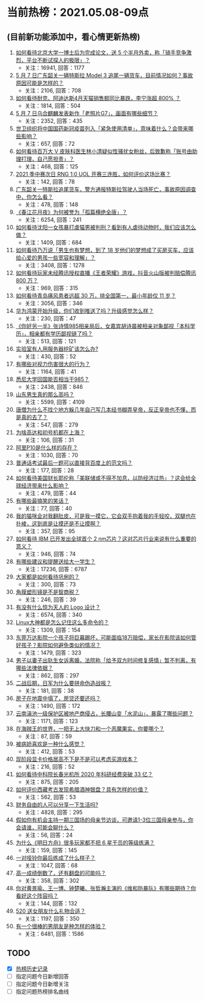 # 当前热榜：2021.05.08-09点
## (目前新功能添加中，看心情更新热榜)
1. [如何看待北京大学一博士后为完成论文，送 5 个半月外卖，称「骑手竞争激烈，平台不断试探人的极限」？](https://www.zhihu.com/question/458170986)
    * 关注：16941, 回答：1177
2. [5 月 7 日广东韶关一辆特斯拉 Model 3 追尾一辆货车，目前情况如何？事故原因可能是怎样的？](https://www.zhihu.com/question/458230688)
    * 关注：2106, 回答：708
3. [如何看待耐克、阿迪达斯4月天猫销售额同比暴跌，李宁涨超 800% ？](https://www.zhihu.com/question/458198356)
    * 关注：1814, 回答：504
4. [5 月 7 日乌合麒麟发表新作「老照片G7」，画面有哪些细节？](https://www.zhihu.com/question/458184079)
    * 关注：2352, 回答：435
5. [世卫组织将中国国药新冠疫苗列入「紧急使用清单」，意味着什么？会带来哪些影响？](https://www.zhihu.com/question/458276429)
    * 关注：657, 回答：72
6. [如何看待百万大 V 皮肤科医生林小清疑似性骚扰女粉丝，后致歉称「账号由助理打理，自己愿担责」？](https://www.zhihu.com/question/458204493)
    * 关注：468, 回答：125
7. [2021 季中赛次日 RNG 1:0 UOL 开赛三连胜，如何评价这场比赛？](https://www.zhihu.com/question/458261332)
    * 关注：142, 回答：78
8. [广东韶关一特斯拉追尾货车，警方通报特斯拉驾驶人当场死亡，事故原因调查中，你怎么看？](https://www.zhihu.com/question/458241432)
    * 关注：478, 回答：148
9. [《春江花月夜》为何被誉为「孤篇横绝全唐」？](https://www.zhihu.com/question/301477404)
    * 关注：6254, 回答：241
10. [如何看待沈阳一女孩暴打虐猫男被判刑？看到有人虐待动物时，我们应该怎么做？](https://www.zhihu.com/question/458191979)
    * 关注：1409, 回答：684
11. [如何看待乃万说「男生也有梦想，到了 18 岁他们的梦想成了买房买车，应该给心爱的男孩一些宽容和理解」？](https://www.zhihu.com/question/458072558)
    * 关注：3408, 回答：1278
12. [如何看待玩家未经腾讯授权直播《王者荣耀》游戏，抖音火山版被判赔偿腾讯 800 万？](https://www.zhihu.com/question/458207960)
    * 关注：969, 回答：315
13. [如何看待青岛痛风患者远超 30 万，排全国第一，最小年龄仅 11 岁？](https://www.zhihu.com/question/457241530)
    * 关注：3056, 回答：346
14. [华为鸿蒙开始升级，你们收到推送了吗？升级感觉怎么样？](https://www.zhihu.com/question/456976153)
    * 关注：230, 回答：47
15. [《你好另一半》张诗情985相亲局后，女嘉宾胡诗晨被相亲对象鄙视「本科学历」，相亲都有学历鄙视链了吗？](https://www.zhihu.com/question/456452569)
    * 关注：513, 回答：121
16. [实验室有人用服务器挖矿该怎么办?](https://www.zhihu.com/question/451758003)
    * 关注：430, 回答：52
17. [有哪些对视力伤害很大的行为？](https://www.zhihu.com/question/384087324)
    * 关注：1164, 回答：41
18. [悉尼大学回国能否相当于985？](https://www.zhihu.com/question/266843003)
    * 关注：2438, 回答：846
19. [山东男生真的那么高吗？](https://www.zhihu.com/question/336226437)
    * 关注：5599, 回答：4109
20. [唐僧为什么不找个地方躲几年自己写几本经书糊弄皇帝，反正皇帝也不懂，而是真的去了？](https://www.zhihu.com/question/457874561)
    * 关注：547, 回答：279
21. [为啥高达和初号机都在上海？](https://www.zhihu.com/question/457070563)
    * 关注：106, 回答：31
22. [阿里P10是什么样的存在？](https://www.zhihu.com/question/307907539)
    * 关注：1030, 回答：70
23. [普通话考试最后一题可以直接背百度上的范文吗？](https://www.zhihu.com/question/453538698)
    * 关注：177, 回答：28
24. [如何看待美国财长耶伦称「美联储或不得不加息，以防经济过热」？这会给全球经济带来什么影响？](https://www.zhihu.com/question/457850060)
    * 关注：479, 回答：44
25. [有哪些最搞笑的笑话？](https://www.zhihu.com/question/455220438)
    * 关注：77, 回答：40
26. [我的猫咪会对我翻肚皮，可是我一摸它，它会双手抱着我的手轻咬，双腿也在扑棱，这到底是让摸还是不让摸啊？](https://www.zhihu.com/question/442629160)
    * 关注：357, 回答：95
27. [如何看待 IBM 已开发出全球首个 2 nm芯片？这对芯片行业来说有什么重要的意义？](https://www.zhihu.com/question/458099340)
    * 关注：946, 回答：74
28. [有哪些建议和提醒送给大一学生？](https://www.zhihu.com/question/377593484)
    * 关注：17236, 回答：6787
29. [大家都是如何看待巩俐的？](https://www.zhihu.com/question/303936309)
    * 关注：300, 回答：73
30. [角膜塑形镜是不是智商税？](https://www.zhihu.com/question/425556684)
    * 关注：246, 回答：39
31. [有没有什么惊为天人的 Logo 设计？](https://www.zhihu.com/question/335957333)
    * 关注：6574, 回答：340
32. [Linux大神都是怎么记住这么多命令的？](https://www.zhihu.com/question/452895041)
    * 关注：1309, 回答：154
33. [东莞万达影院一个孩子将巨幕踢坏，可能面临18万赔偿，家长在影院该如何管好孩子？影院如何避免类似的情况？](https://www.zhihu.com/question/457624626)
    * 关注：1479, 回答：323
34. [男子以妻子出轨生女诉离婚，法院称「给予双方时间修复感情」暂不判离，有哪些法律依据？](https://www.zhihu.com/question/458189714)
    * 关注：862, 回答：297
35. [二战后期，日军为什么要拼命伪造战报？](https://www.zhihu.com/question/457656500)
    * 关注：181, 回答：38
36. [房子在地震中塌了，房贷还要还吗？](https://www.zhihu.com/question/63716904)
    * 关注：1490, 回答：172
37. [云南滇池一级保护区被地产商侵占，长腰山变「水泥山」，暴露了哪些问题？](https://www.zhihu.com/question/458176455)
    * 关注：1171, 回答：123
38. [在海贼王的世界，一把无上大快刀和一个恶魔果实，你要哪个？](https://www.zhihu.com/question/458033933)
    * 关注：87, 回答：59
39. [被病娇喜欢是一种什么感觉？](https://www.zhihu.com/question/378449678)
    * 关注：412, 回答：53
40. [现阶段显卡价格居高不下是不是可以考虑买游戏本？](https://www.zhihu.com/question/444651647)
    * 关注：216, 回答：52
41. [如何看待中科院长春光机所 2020 年科研经费突破 33 亿？](https://www.zhihu.com/question/457734337)
    * 关注：875, 回答：205
42. [如何评价西藏考古发现希腊酒神银盘？具有怎样的价值？](https://www.zhihu.com/question/457689078)
    * 关注：562, 回答：53
43. [财务自由的人可以分享一下生活吗?](https://www.zhihu.com/question/452616303)
    * 关注：4828, 回答：295
44. [假如你有机会主持一期三国场的母亲节访谈，可邀请1-3位三国母亲参与，你会请谁，可能会聊什么？](https://www.zhihu.com/question/457257349)
    * 关注：56, 回答：24
45. [为什么《明日方舟》很多玩家都不把 6 星干员的等级练满？](https://www.zhihu.com/question/453080628)
    * 关注：159, 回答：145
46. [一对哑铃你最后练成了什么样子？](https://www.zhihu.com/question/378688672)
    * 关注：1047, 回答：68
47. [高一成绩倒数了，还有翻盘的可能吗？](https://www.zhihu.com/question/457341656)
    * 关注：358, 回答：302
48. [你对黄景瑜、王一博、钟楚曦、张哲瀚主演的《维和防暴队》有哪些期待？你看好这个阵容吗？](https://www.zhihu.com/question/458085512)
    * 关注：144, 回答：132
49. [520 送女朋友什么礼物合适？](https://www.zhihu.com/question/393509843)
    * 关注：1197, 回答：350
50. [有一个很棒的男朋友是种怎样的体验？](https://www.zhihu.com/question/37379581)
    * 关注：6481, 回答：1586
## TODO
* [x] [热榜历史记录](hot_history/AllHot.md)
* [ ] 指定问题今日新增回答
* [ ] 指定问题今日新增关注
* [ ] 指定问题热榜排名曲线
